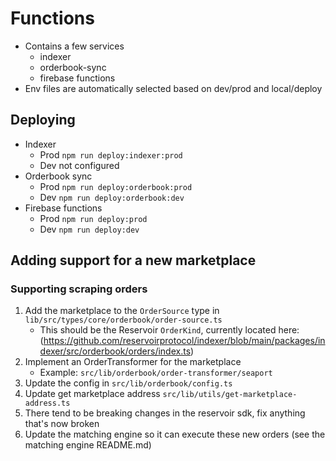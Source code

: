 # Functions 
* Contains a few services
    * indexer
    * orderbook-sync
    * firebase functions
* Env files are automatically selected based on dev/prod and local/deploy

## Deploying

* Indexer
    * Prod `npm run deploy:indexer:prod`
    * Dev not configured
* Orderbook sync
    * Prod `npm run deploy:orderbook:prod`
    * Dev `npm run deploy:orderbook:dev`
* Firebase functions 
    * Prod `npm run deploy:prod`
    * Dev `npm run deploy:dev`

## Adding support for a new marketplace 

### Supporting scraping orders
1. Add the marketplace to the `OrderSource` type in `lib/src/types/core/orderbook/order-source.ts` 
    * This should be the Reservoir `OrderKind`, currently located here: (https://github.com/reservoirprotocol/indexer/blob/main/packages/indexer/src/orderbook/orders/index.ts)
2. Implement an OrderTransformer for the marketplace 
    * Example: `src/lib/orderbook/order-transformer/seaport`
3. Update the config in `src/lib/orderbook/config.ts`
4. Update get marketplace address `src/lib/utils/get-marketplace-address.ts` 
5. There tend to be breaking changes in the reservoir sdk, fix anything that's now broken
6. Update the matching engine so it can execute these new orders (see the matching engine README.md)